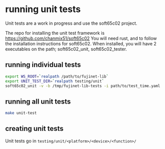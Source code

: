# running unit tests

Unit tests are a work in progress and use the soft65c02 project.

The repo for installing the unit test framework is https://github.com/chanmix51/soft65c02
You will need rust, and to follow the installation instructions for soft65c02.
When installed, you will have 2 executables on the path; soft65c02_unit, soft65c02_tester.

## running individual tests

```bash
export WS_ROOT=`realpath /path/to/fujinet-lib`
export UNIT_TEST_DIR=`realpath testing/unit`
soft65c02_unit -v -b /tmp/fujinet-lib-tests -i path/to/test_time.yaml
```

## running all unit tests

```bash
make unit-test
```

## creating unit tests

Unit tests go in `testing/unit/<platform>/<device>/<function>/`


